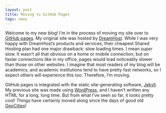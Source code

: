 ```yaml
---
layout: post
title: Moving to GitHub Pages
tags: news
---
```

Welcome to my new blog! I’m in the process of moving my site over to [GitHub pages](https://pages.github.com).
My original site was hosted by [DreamHost](https://www.dreamhost.com). While
I was very happy with DreamHost’s products and services, their cheapest
Shared Hosting plan had one major drawback: slow loading times. I mean _super_
slow. It wasn’t all that obvious on a home or mobile connection, but on faster
connections like in my office, pages would load noticeably slower than those
on other websites. I imagine that most readers of my blog will be academics,
and academic institutions tend to have pretty fast networks, so I expect
others will experience this too. Therefore, I’m moving.

GitHub pages is integrated with the static site-generating software, [
Jekyll](http://jekyllrb.com). My previous site was made using
[WordPress](https://wordpress.com), and I haven’t written any HTML for a
long, long time. But from what I’ve seen so far, it looks pretty
cool! Things have certainly moved along since the days of good old 
[GeoCities](http://blog.geocities.institute)!